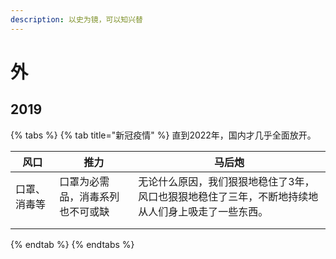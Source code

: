 ```yaml
---
description: 以史为镜，可以知兴替
---
```


# 外

## 2019

{% tabs %}
{% tab title="新冠疫情" %}
直到2022年，国内才几乎全面放开。

| 风口     | 推力               | 马后炮                                               |
| ------ | ---------------- | ------------------------------------------------- |
| 口罩、消毒等 | 口罩为必需品，消毒系列也不可或缺 | 无论什么原因，我们狠狠地稳住了3年，风口也狠狠地稳住了三年，不断地持续地从人们身上吸走了一些东西。 |
|        |                  |                                                   |
|        |                  |                                                   |
{% endtab %}
{% endtabs %}
